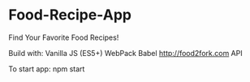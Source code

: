 # Food-Recipe-App
Find Your Favorite Food Recipes!

Build with:
Vanilla JS (ES5+)
WebPack
Babel
http://food2fork.com API

To start app:
npm start




